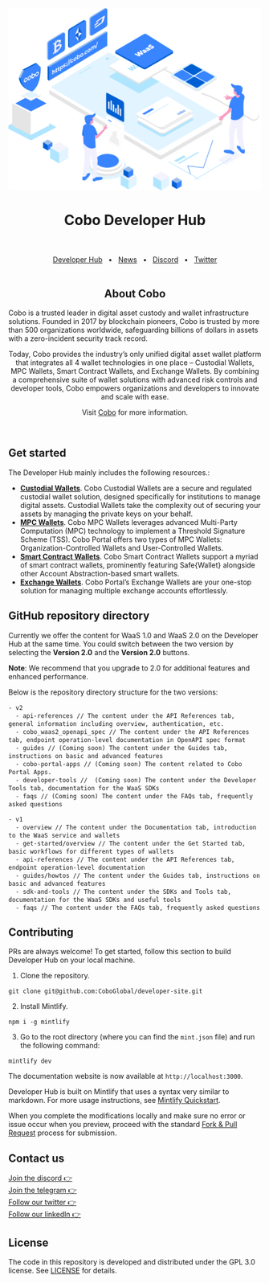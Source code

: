 <p align="center">
  <a href="https://www.cobo.com/developers">
    <img src="v1/images/instroduction.png"/>
  </a>
</p>

<div align="center">
  <h1>Cobo Developer Hub</h1>

  <br />
  <br />
  <a href="https://www.cobo.com/developers/v2/api-references/overview/changelog">Developer Hub</a>
  <span>&nbsp;&nbsp;•&nbsp;&nbsp;</span>
  <a href="https://www.cobo.com/news">News</a>
  <span>&nbsp;&nbsp;•&nbsp;&nbsp;</span>
  <a href="https://discord.gg/FaZwQ9WYpj">Discord</a>
  <span>&nbsp;&nbsp;•&nbsp;&nbsp;</span>
  <a href="https://twitter.com/Cobo_Global">Twitter</a>
  <br />

</div>

<br />

<div align="center">
  <h2>About Cobo</h2>
  <p align="left">
  Cobo is a trusted leader in digital asset custody and wallet infrastructure solutions. Founded in 2017 by blockchain pioneers, Cobo is trusted by more than 500 organizations worldwide, safeguarding billions of dollars in assets with a zero-incident security track record.

  Today, Cobo provides the industry’s only unified digital asset wallet platform that integrates all 4 wallet technologies in one place – Custodial Wallets, MPC Wallets, Smart Contract Wallets, and Exchange Wallets. By combining a comprehensive suite of wallet solutions with advanced risk controls and developer tools, Cobo empowers organizations and developers to innovate and scale with ease.

  Visit [Cobo](www.cobo.com) for more information.
  </p>
</div>

<br/>

## Get started

The Developer Hub mainly includes the following resources.:

- **[Custodial Wallets](https://manuals.cobo.com/en/portal/custodial-wallets/introduction)**. Cobo Custodial Wallets are a secure and regulated custodial wallet solution, designed specifically for institutions to manage digital assets. Custodial Wallets take the complexity out of securing your assets by managing the private keys on your behalf. 
- **[MPC Wallets](https://manuals.cobo.com/en/portal/mpc-wallets/introduction)**. Cobo MPC Wallets leverages advanced Multi-Party Computation (MPC) technology to implement a Threshold Signature Scheme (TSS). Cobo Portal offers two types of MPC Wallets: Organization-Controlled Wallets and User-Controlled Wallets.
- **[Smart Contract Wallets](https://manuals.cobo.com/en/portal/smart-contract-wallets/introduction)**. Cobo Smart Contract Wallets support a myriad of smart contract wallets, prominently featuring Safe{Wallet} alongside other Account Abstraction-based smart wallets. 
- **[Exchange Wallets](https://manuals.cobo.com/en/portal/exchange-wallets/introduction)**. Cobo Portal’s Exchange Wallets are your one-stop solution for managing multiple exchange accounts effortlessly.
  <br />

## GitHub repository directory
Currently we offer the content for WaaS 1.0 and WaaS 2.0 on the Developer Hub at the same time. You could switch between the two version by selecting the **Version 2.0** and the **Version 2.0** buttons. 

**Note**: We recommend that you upgrade to 2.0 for additional features and enhanced performance.

Below is the repository directory structure for the two versions:

```
- v2
  - api-references // The content under the API References tab, general information including overview, authentication, etc.
  - cobo_waas2_openapi_spec // The content under the API References tab, endpoint operation-level documentation in OpenAPI spec format
  - guides // (Coming soon) The content under the Guides tab, instructions on basic and advanced features
  - cobo-portal-apps // (Coming soon) The content related to Cobo Portal Apps.
  - developer-tools //  (Coming soon) The content under the Developer Tools tab, documentation for the WaaS SDKs
  - faqs // (Coming soon) The content under the FAQs tab, frequently asked questions

```

```
- v1
  - overview // The content under the Documentation tab, introduction to the WaaS service and wallets
  - get-started/overview // The content under the Get Started tab, basic workflows for different types of wallets
  - api-references // The content under the API References tab, endpoint operation-level documentation
  - guides/howtos // The content under the Guides tab, instructions on basic and advanced features
  - sdk-and-tools // The content under the SDKs and Tools tab, documentation for the WaaS SDKs and useful tools
  - faqs // The content under the FAQs tab, frequently asked questions
```

## Contributing

PRs are always welcome! To get started, follow this section to build Developer Hub on your local machine.

1. Clone the repository.

  ```shell
  git clone git@github.com:CoboGlobal/developer-site.git
  ```

2. Install Mintlify.

  ```shell
  npm i -g mintlify
  ```

3. Go to the root directory (where you can find the `mint.json` file) and run the following command:

  ```shell
  mintlify dev
  ```

The documentation website is now available at `http://localhost:3000`.

Developer Hub is built on Mintlify that uses a syntax very similar to markdown. For more usage instructions, see [Mintlify Quickstart](https://mintlify.com/docs/quickstart).

When you complete the modifications locally and make sure no error or issue occur when you preview, proceed with the standard [Fork & Pull Request](https://gist.github.com/Chaser324/ce0505fbed06b947d962) process for submission.

## Contact us

[Join the discord 👉](https://discord.gg/FaZwQ9WYpj)
<br />
[Join the telegram 👉](https://t.me/coboglobal)
<br />
[Follow our twitter 👉](https://twitter.com/Cobo_Global)
<br />
[Follow our linkedln 👉](https://www.linkedin.com/company/cobo-global/)

## License

The code in this repository is developed and distributed under the
GPL 3.0 license. See [LICENSE](LICENSE) for details.
